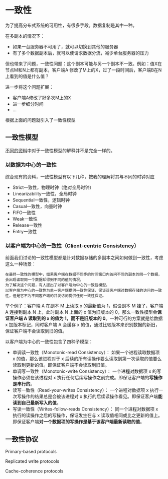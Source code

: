 # 一致性
为了提高分布式系统的可用性，有很多手段。数据复制是其中一种。

在多副本的情况下：
- 如果一台服务器不可用了，就可以切换到其他的服务器
- 有了多个数据副本后，就可以使请求数据分流，减少单台服务器的压力

但也带来了问题，一致性问题：这个副本可能与另一个副本不一致。例如：值X在节点M和N上都有副本，客户端A
修改了M上的X，过了一段时间后，客户端B在N上看到的值是什么值？

进一步将这个问题扩展：
- 客户端A修改了好多次M上的X
- 进一步细分时间
- ...

根据上面的问题就引入了一致性模型
## 一致性模型
[不同的资料](https://zhuanlan.zhihu.com/p/58952564)中对于一致性模型的解释并不是完全一样的。


### 以数据为中心的一致性
综合现有的资料，一致性模型有以下几种，按我的理解将其与不同的时钟对应
- Strict一致性，物理时钟（绝对全局时钟）
- Linearizability一致性，全局时钟
- Sequential一致性，逻辑时钟
- Casual一致性，向量时钟
- FIFO一致性
- Weak一致性
- Release一致性
- Entry一致性




### 以客户端为中心的一致性（Client-centric Consistency）
前面我们讨论的一致性模型都是针对数据存储的多副本之间如何做到一致性，考虑这么一种场景：

```note
在最终一致性的模型中，如果客户端在数据不同步的时间窗口内访问不同的副本的同一个数据，会出现读取同一个数据却得到不同的值的情况。
为了解决这个问题，有人提出了以客户端为中心的一致性模型。
以客户端为中心的一致性为单一客户端提供一致性保证，保证该客户端对数据存储的访问的一致性，但是它不为不同客户端的并发访问提供任何一致性保证。 
```

举个例子：客户端 A 在副本 M 上读取 x 的最新值为 1，假设副本 M 挂了，客户端 A 连接到副本 N 上，此时副本 N 上面的 x 值为旧版本的 0，那么一致性模型会**保证客户端 A 读取到的 x 的值为 1，而不是旧版本的 0**。一种可行的方案就是给数据 x 加版本标记，同时客户端 A 会缓存 x 的值，通过比较版本来识别数据的新旧，保证客户端不会读取到旧的值。

以客户端为中心的一致性包含了四种子模型：

- 单调读一致性（Monotonic-read Consistency）：
    如果一个进程读取数据项 x 的值，那么该进程对于 x 后续的所有读操作要么读取到第一次读取的值要么读取到更新的值。即保证客户端不会读取到旧值。
- 单调写一致性（Monotonic-write Consistency）：
    一个进程对数据项 x 的写操作必须在该进程对 x 执行任何后续写操作之前完成。即保证客户端的**写操作是串行的**。
- 读写一致性（Read-your-writes Consistency）：
    一个进程对数据项 x 执行一次写操作的结果总是会被该进程对 x 执行的后续读操作看见。即保证客户端**能读到自己最新写入的值**。
- 写读一致性（Writes-follow-reads Consistency）：
    同一个进程对数据项 x 执行的读操作之后的写操作，保证发生在与 x 读取值相同或比之更新的值上。即保证客户端**对一个数据项的写操作是基于该客户端最新读取的值**。


## 一致性协议
Primary-based protocols 

Replicated write protocols

Cache-coherence protocols